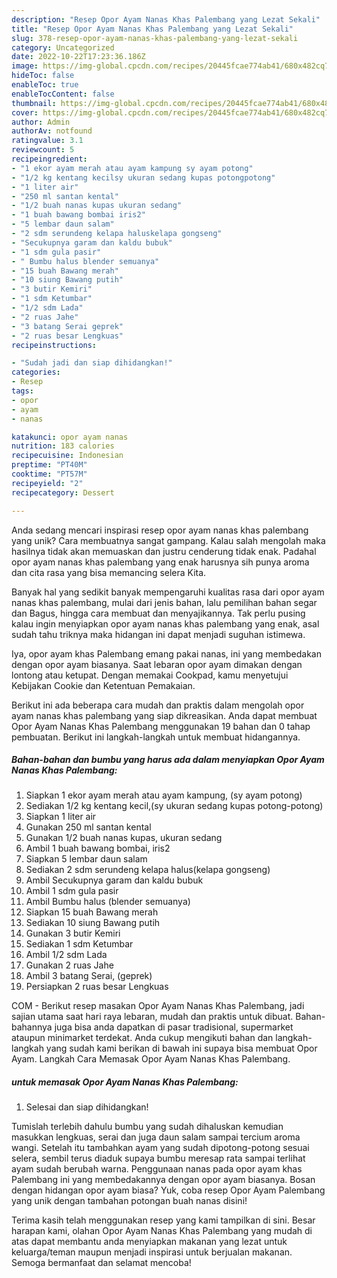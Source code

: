 ```yaml
---
description: "Resep Opor Ayam Nanas Khas Palembang yang Lezat Sekali"
title: "Resep Opor Ayam Nanas Khas Palembang yang Lezat Sekali"
slug: 378-resep-opor-ayam-nanas-khas-palembang-yang-lezat-sekali
category: Uncategorized
date: 2022-10-22T17:23:36.186Z
image: https://img-global.cpcdn.com/recipes/20445fcae774ab41/680x482cq70/opor-ayam-nanas-khas-palembang-foto-resep-utama.jpg
hideToc: false
enableToc: true
enableTocContent: false
thumbnail: https://img-global.cpcdn.com/recipes/20445fcae774ab41/680x482cq70/opor-ayam-nanas-khas-palembang-foto-resep-utama.jpg
cover: https://img-global.cpcdn.com/recipes/20445fcae774ab41/680x482cq70/opor-ayam-nanas-khas-palembang-foto-resep-utama.jpg
author: Admin
authorAv: notfound
ratingvalue: 3.1
reviewcount: 5
recipeingredient:
- "1 ekor ayam merah atau ayam kampung sy ayam potong"
- "1/2 kg kentang kecilsy ukuran sedang kupas potongpotong"
- "1 liter air"
- "250 ml santan kental"
- "1/2 buah nanas kupas ukuran sedang"
- "1 buah bawang bombai iris2"
- "5 lembar daun salam"
- "2 sdm serundeng kelapa haluskelapa gongseng"
- "Secukupnya garam dan kaldu bubuk"
- "1 sdm gula pasir"
- " Bumbu halus blender semuanya"
- "15 buah Bawang merah"
- "10 siung Bawang putih"
- "3 butir Kemiri"
- "1 sdm Ketumbar"
- "1/2 sdm Lada"
- "2 ruas Jahe"
- "3 batang Serai geprek"
- "2 ruas besar Lengkuas"
recipeinstructions:

- "Sudah jadi dan siap dihidangkan!"
categories:
- Resep
tags:
- opor
- ayam
- nanas

katakunci: opor ayam nanas 
nutrition: 183 calories
recipecuisine: Indonesian
preptime: "PT40M"
cooktime: "PT57M"
recipeyield: "2"
recipecategory: Dessert

---
```





Anda sedang mencari inspirasi resep opor ayam nanas khas palembang yang unik? Cara membuatnya sangat gampang. Kalau salah mengolah maka hasilnya tidak akan memuaskan dan justru cenderung tidak enak. Padahal opor ayam nanas khas palembang yang enak harusnya sih punya aroma dan cita rasa yang bisa memancing selera Kita.





Banyak hal yang sedikit banyak mempengaruhi kualitas rasa dari opor ayam nanas khas palembang, mulai dari jenis bahan, lalu pemilihan bahan segar dan Bagus, hingga cara membuat dan menyajikannya. Tak perlu pusing kalau ingin menyiapkan opor ayam nanas khas palembang yang enak,      asal sudah tahu triknya maka hidangan ini dapat menjadi suguhan istimewa.














Iya, opor ayam khas Palembang emang pakai nanas, ini yang membedakan dengan opor ayam biasanya. Saat lebaran opor ayam dimakan dengan lontong atau ketupat. Dengan memakai Cookpad, kamu menyetujui Kebijakan Cookie dan Ketentuan Pemakaian.






Berikut ini ada beberapa cara mudah dan praktis dalam mengolah opor ayam nanas khas palembang yang siap dikreasikan. Anda dapat membuat Opor Ayam Nanas Khas Palembang menggunakan 19 bahan dan 0 tahap pembuatan. Berikut ini langkah-langkah untuk membuat hidangannya.

<!--inarticleads1-->

##### Bahan-bahan dan bumbu yang harus ada dalam menyiapkan Opor Ayam Nanas Khas Palembang:

1. Siapkan 1 ekor ayam merah atau ayam kampung, (sy ayam potong)
1. Sediakan 1/2 kg kentang kecil,(sy ukuran sedang kupas potong-potong)
1. Siapkan 1 liter air
1. Gunakan 250 ml santan kental
1. Gunakan 1/2 buah nanas kupas, ukuran sedang
1. Ambil 1 buah bawang bombai, iris2
1. Siapkan 5 lembar daun salam
1. Sediakan 2 sdm serundeng kelapa halus(kelapa gongseng)
1. Ambil Secukupnya garam dan kaldu bubuk
1. Ambil 1 sdm gula pasir
1. Ambil  Bumbu halus (blender semuanya)
1. Siapkan 15 buah Bawang merah
1. Sediakan 10 siung Bawang putih
1. Gunakan 3 butir Kemiri
1. Sediakan 1 sdm Ketumbar
1. Ambil 1/2 sdm Lada
1. Gunakan 2 ruas Jahe
1. Ambil 3 batang Serai, (geprek)
1. Persiapkan 2 ruas besar Lengkuas


COM - Berikut resep masakan Opor Ayam Nanas Khas Palembang, jadi sajian utama saat hari raya lebaran, mudah dan praktis untuk dibuat. Bahan-bahannya juga bisa anda dapatkan di pasar tradisional, supermarket ataupun minimarket terdekat. Anda cukup mengikuti bahan dan langkah-langkah yang sudah kami berikan di bawah ini supaya bisa membuat Opor Ayam. Langkah Cara Memasak Opor Ayam Nanas Khas Palembang. 

<!--inarticleads2-->

#####  untuk memasak Opor Ayam Nanas Khas Palembang:


1. Selesai dan siap dihidangkan!

Tumislah terlebih dahulu bumbu yang sudah dihaluskan kemudian masukkan lengkuas, serai dan juga daun salam sampai tercium aroma wangi. Setelah itu tambahkan ayam yang sudah dipotong-potong sesuai selera, sembil terus diaduk supaya bumbu meresap rata sampai terlihat ayam sudah berubah warna. Penggunaan nanas pada opor ayam khas Palembang ini yang membedakannya dengan opor ayam biasanya. Bosan dengan hidangan opor ayam biasa? Yuk, coba resep Opor Ayam Palembang yang unik dengan tambahan potongan buah nanas disini! 

Terima kasih telah menggunakan resep yang kami tampilkan di sini. Besar harapan kami, olahan Opor Ayam Nanas Khas Palembang yang mudah di atas dapat membantu anda menyiapkan makanan yang lezat untuk keluarga/teman maupun menjadi inspirasi untuk berjualan makanan. Semoga bermanfaat dan selamat mencoba!
